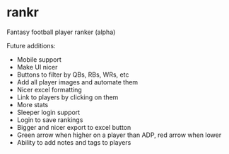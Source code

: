 # rankr
Fantasy football player ranker (alpha)

Future additions:
- Mobile support
- Make UI nicer
- Buttons to filter by QBs, RBs, WRs, etc
- Add all player images and automate them
- Nicer excel formatting
- Link to players by clicking on them
- More stats
- Sleeper login support
- Login to save rankings
- Bigger and nicer export to excel button
- Green arrow when higher on a player than ADP, red arrow when lower
- Ability to add notes and tags to players
